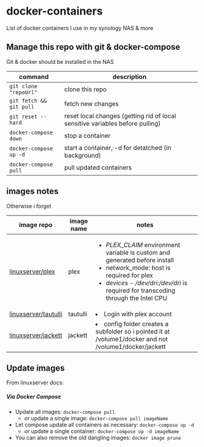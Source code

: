 
# docker-containers

List of docker containers I use in my synology NAS & more

## Manage this repo with git & docker-compose

Git & docker should be installed in the NAS

|command|description|
|---|---|
|`git clone "repoUrl"`|clone this repo|
|`git fetch && git pull`|fetch new changes|
|`git reset --hard`| reset local changes (getting rid of local sensitive variables before pulling)|
|`docker-compose down`| stop a container|
|`docker-compose up -d`|start a container, -d for detatched (in background)|
|`docker-compose pull`|pull updated containers|

## images notes

Otherwise i forget

|image repo|image name|notes|
|---|---|---|
|[linuxserver/plex](https://hub.docker.com/r/linuxserver/plex)|plex|<ul><li> _PLEX_CLAIM_ environment variable is custom and generated before install</li><li>network_mode: host is required for plex</li><li>_devices - /dev/dri:/dev/dri_ is required for transcoding through the Intel CPU</li></ul>|
|[linuxserver/tautulli](https://hub.docker.com/r/linuxserver/tautulli)|tautulli|<li>Login with plex account</li>|
|[linuxserver/jackett](https://hub.docker.com/r/linuxserver/jackett)|jackett|<li>config folder creates a subfolder so i pointed it at /volume1/docker and not /volume1/docker/jackett</li>|

## Update images

From linuxserver docs:

##### Via Docker Compose

* Update all images: `docker-compose pull`
  * or update a single image: `docker-compose pull imageName`
* Let compose update all containers as necessary: `docker-compose up -d`
  * or update a single container: `docker-compose up -d imageName`
* You can also remove the old dangling images: `docker image prune`